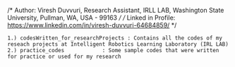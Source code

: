 /* 									Author: Viresh Duvvuri,
										Research Assistant,
										IRLL LAB, Washington State University, 
										Pullman, WA, USA - 99163
*/
/* Linked in Profile: https://www.linkedin.com/in/viresh-duvvuri-64684859/ */


	1.) codesWritten_for_researchProjects : Contains all the codes of my reseach projects at Intelligent Robotics Learning Laboratory (IRL LAB)
	2.) practice_codes		      : Some sample codes that were written for practice or used for my research
